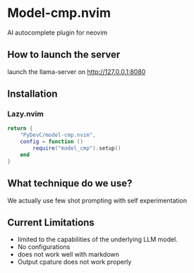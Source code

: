 # Model-cmp.nvim

AI autocomplete plugin for neovim

## How to launch the server

launch the llama-server on http://127.0.0.1:8080

## Installation

### Lazy.nvim

```lua
return {
    "PyDevC/model-cmp.nvim",
    config = function ()
        require("model_cmp").setup()
    end
}
```

## What technique do we use?

We actually use few shot prompting with self experimentation

## Current Limitations

- limited to the capabilities of the underlying LLM model.
- No configurations
- does not work well with markdown
- Output cpature does not work properly
